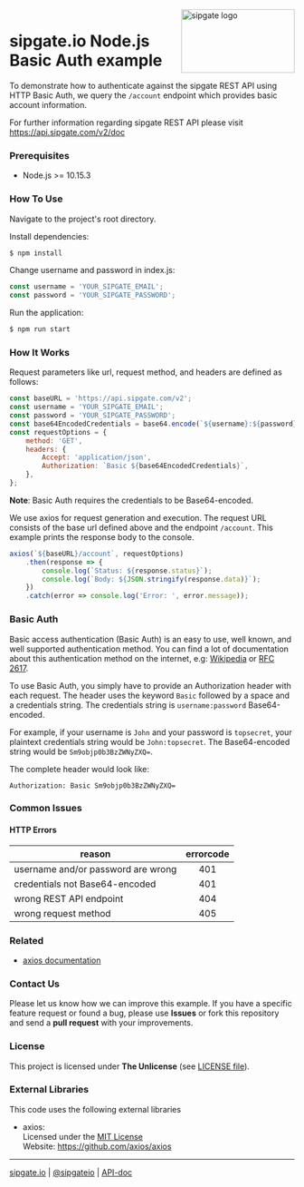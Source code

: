 <img src="https://www.sipgatedesign.com/wp-content/uploads/wort-bildmarke_positiv_2x.jpg" alt="sipgate logo" title="sipgate" align="right" height="112" width="200"/>


# sipgate.io Node.js Basic Auth example

To demonstrate how to authenticate against the sipgate REST API using HTTP Basic Auth, we query the `/account` endpoint which provides basic account information.

For further information regarding sipgate REST API please visit https://api.sipgate.com/v2/doc


### Prerequisites
+ Node.js >= 10.15.3

### How To Use
Navigate to the project's root directory.

Install dependencies:
```bash
$ npm install
```

Change username and password in index.js:
```javascript
const username = 'YOUR_SIPGATE_EMAIL';
const password = 'YOUR_SIPGATE_PASSWORD';
```

Run the application:
```bash
$ npm run start
```


### How It Works
Request parameters like url, request method, and headers are defined as follows:  
```javascript
const baseURL = 'https://api.sipgate.com/v2';
const username = 'YOUR_SIPGATE_EMAIL';
const password = 'YOUR_SIPGATE_PASSWORD';
const base64EncodedCredentials = base64.encode(`${username}:${password}`);
const requestOptions = {
	method: 'GET',
	headers: {
		Accept: 'application/json',
		Authorization: `Basic ${base64EncodedCredentials}`,
	},
};
```
**Note**: Basic Auth requires the credentials to be Base64-encoded. 

We use axios for request generation and execution.
The request URL consists of the base url defined above and the endpoint `/account`.
This example prints the response body to the console.
```javascript
axios(`${baseURL}/account`, requestOptions)
	.then(response => {
		console.log(`Status: ${response.status}`);
		console.log(`Body: ${JSON.stringify(response.data)}`);
	})
	.catch(error => console.log('Error: ', error.message));
```






### Basic Auth
Basic access authentication (Basic Auth) is an easy to use, well known, and well supported authentication method. 
You can find a lot of documentation about this authentication method on the internet, e.g: [Wikipedia](https://en.wikipedia.org/wiki/Basic_access_authentication) or [RFC 2617](https://www.ietf.org/rfc/rfc2617.txt).

To use Basic Auth, you simply have to provide an Authorization header with each request. 
The header uses the keyword `Basic` followed by a space and a credentials string. 
The credentials string is `username:password` Base64-encoded.

For example, if your username is `John` and your password is `topsecret`, 
your plaintext credentials string would be `John:topsecret`. 
The Base64-encoded string would be `Sm9objp0b3BzZWNyZXQ=`.

The complete header would look like:

`Authorization: Basic Sm9objp0b3BzZWNyZXQ=`



### Common Issues

#### HTTP Errors
| reason | errorcode |
| ------------- |:-------------:|
| username and/or password are wrong | 401 |
| credentials not Base64-encoded | 401 |
| wrong REST API endpoint | 404 |
| wrong request method | 405 |


### Related

+ [axios documentation](https://github.com/axios/axios)


### Contact Us
Please let us know how we can improve this example. 
If you have a specific feature request or found a bug, please use **Issues** or fork this repository and send a **pull request** with your improvements.


### License
This project is licensed under **The Unlicense** (see [LICENSE file](./LICENSE)).


### External Libraries
This code uses the following external libraries

+ axios:  
    Licensed under the [MIT License](https://opensource.org/licenses/MIT)  
    Website: https://github.com/axios/axios

----
[sipgate.io](https://www.sipgate.io) | [@sipgateio](https://twitter.com/sipgateio) | [API-doc](https://api.sipgate.com/v2/doc)
